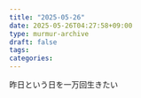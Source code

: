 ```yaml
---
title: "2025-05-26"
date: 2025-05-26T04:27:58+09:00
type: murmur-archive
draft: false
tags: 
categories: 
---
```



昨日という日を一万回生きたい


